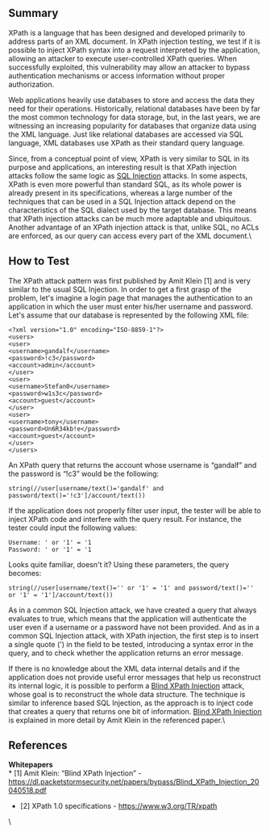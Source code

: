 Summary
-------

XPath is a language that has been designed and developed primarily to address parts of an XML document. In XPath injection testing, we test if it is possible to inject XPath syntax into a request interpreted by the application, allowing an attacker to execute user-controlled XPath queries. When successfully exploited, this vulnerability may allow an attacker to bypass authentication mechanisms or access information without proper authorization.

Web applications heavily use databases to store and access the data they need for their operations. Historically, relational databases have been by far the most common technology for data storage, but, in the last years, we are witnessing an increasing popularity for databases that organize data using the XML language. Just like relational databases are accessed via SQL language, XML databases use XPath as their standard query language.

Since, from a conceptual point of view, XPath is very similar to SQL in its purpose and applications, an interesting result is that XPath injection attacks follow the same logic as [SQL Injection](SQL_Injection "wikilink") attacks. In some aspects, XPath is even more powerful than standard SQL, as its whole power is already present in its specifications, whereas a large number of the techniques that can be used in a SQL Injection attack depend on the characteristics of the SQL dialect used by the target database. This means that XPath injection attacks can be much more adaptable and ubiquitous. Another advantage of an XPath injection attack is that, unlike SQL, no ACLs are enforced, as our query can access every part of the XML document.\

How to Test
-----------

The XPath attack pattern was first published by Amit Klein \[1\] and is very similar to the usual SQL Injection. In order to get a first grasp of the problem, let's imagine a login page that manages the authentication to an application in which the user must enter his/her username and password. Let's assume that our database is represented by the following XML file:

    <?xml version="1.0" encoding="ISO-8859-1"?> 
    <users> 
    <user> 
    <username>gandalf</username> 
    <password>!c3</password> 
    <account>admin</account> 
    </user> 
    <user> 
    <username>Stefan0</username> 
    <password>w1s3c</password> 
    <account>guest</account> 
    </user> 
    <user> 
    <username>tony</username> 
    <password>Un6R34kb!e</password> 
    <account>guest</account> 
    </user> 
    </users> 

An XPath query that returns the account whose username is “gandalf” and the password is “!c3” would be the following:

    string(//user[username/text()='gandalf' and password/text()='!c3']/account/text()) 

If the application does not properly filter user input, the tester will be able to inject XPath code and interfere with the query result. For instance, the tester could input the following values:

    Username: ' or '1' = '1 
    Password: ' or '1' = '1 

Looks quite familiar, doesn't it? Using these parameters, the query becomes:

    string(//user[username/text()='' or '1' = '1' and password/text()='' or '1' = '1']/account/text()) 

As in a common SQL Injection attack, we have created a query that always evaluates to true, which means that the application will authenticate the user even if a username or a password have not been provided. And as in a common SQL Injection attack, with XPath injection, the first step is to insert a single quote (') in the field to be tested, introducing a syntax error in the query, and to check whether the application returns an error message.

If there is no knowledge about the XML data internal details and if the application does not provide useful error messages that help us reconstruct its internal logic, it is possible to perform a [Blind XPath Injection](Blind_XPath_Injection "wikilink") attack, whose goal is to reconstruct the whole data structure. The technique is similar to inference based SQL Injection, as the approach is to inject code that creates a query that returns one bit of information. [Blind XPath Injection](Blind_XPath_Injection "wikilink") is explained in more detail by Amit Klein in the referenced paper.\

References
----------

**Whitepapers**\
\* \[1\] Amit Klein: “Blind XPath Injection” - <https://dl.packetstormsecurity.net/papers/bypass/Blind_XPath_Injection_20040518.pdf>

-   \[2\] XPath 1.0 specifications - <https://www.w3.org/TR/xpath>

\

